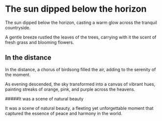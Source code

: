 # The sun dipped below the horizon

The sun dipped below the horizon, casting a warm glow across the tranquil countryside.

A gentle breeze rustled the leaves of the trees, carrying with it the scent of fresh grass and blooming flowers.

## In the distance

In the distance, a chorus of birdsong filled the air, adding to the serenity of the moment.

As evening descended, the sky transformed into a canvas of vibrant hues, painting streaks of orange, pink, and purple across the heavens.

#####It was a scene of natural beauty

It was a scene of natural beauty, a fleeting yet unforgettable moment that captured the essence of peace and harmony in the world.
